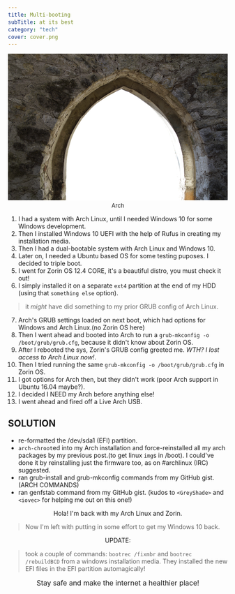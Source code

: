 ```yaml
---
title: Multi-booting
subTitle: at its best
category: "tech"
cover: cover.png
---
```

<p align='center'><img src="arch.png" alt="Arch"><br>
<font size=2>Arch</font></p>

1. I had a system with Arch Linux, until I needed Windows 10 for some Windows development.
2. Then I installed Windows 10 UEFI with the help of Rufus in creating my installation media.
3. Then I had a dual-bootable system with Arch Linux and Windows 10.
4. Later on, I needed a Ubuntu based OS for some testing puposes. I decided to triple boot.
5. I went for Zorin OS 12.4 CORE, it's a beautiful distro, you must check it out!
6. I simply installed it on a separate `ext4` partition at the end of my HDD (using that `something else` option).

> it *might* have did something to my prior GRUB config of Arch Linux.

7. Arch's GRUB settings loaded on next boot, which had options for Windows and Arch Linux.(no Zorin OS here)
8. Then I went ahead and booted into Arch to run a `grub-mkconfig -o /boot/grub/grub.cfg`, because it didn't know about Zorin OS.
9. After I rebooted the sys, Zorin's GRUB config greeted me. *WTH? I lost access to Arch Linux now!*.
10. Then I tried running the same `grub-mkconfig -o /boot/grub/grub.cfg` in Zorin OS.
11. I got options for Arch then, but they didn't work (poor Arch support in Ubuntu 16.04 maybe?).
12. I decided I NEED my Arch before anything else!
13. I went ahead and fired off a Live Arch USB.

## SOLUTION
- re-formatted the /dev/sda1 (EFI) partition.
- `arch-chroot`ed into my Arch installation and force-reinstalled all my arch packages by my previous post.(to get linux `img`s in /boot). I could've done it by reinstalling just the firmware too, as <Namarggon> on #archlinux (IRC) suggested.
- ran grub-install and grub-mkconfig commands from my GitHub gist. (ARCH COMMANDS)
- ran genfstab command from my GitHub gist. (kudos to `<GreyShade>` and `<iovec>` for helping me out on this one!)

<p align='center'> Hola! I'm back with my Arch Linux and Zorin.</p>

>Now I'm left with putting in some effort to get my Windows 10 back.

<p align="center">UPDATE: </p>

>took a couple of commands: `bootrec /fixmbr` and `bootrec /rebuildBCD` from a windows installation media. They installed the new EFI files in the EFI partition automagically!

<p align='center'> <font size=3> Stay safe and make the internet a healthier place! </font></p>
